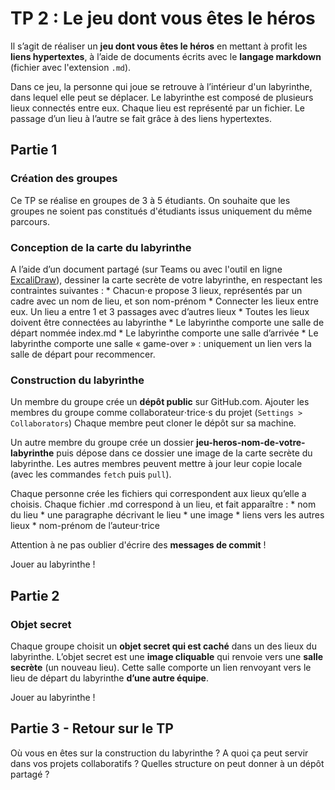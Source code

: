 # TP 2 : Le jeu dont vous êtes le héros

Il s’agit de réaliser un **jeu dont vous êtes le héros** en mettant à profit les **liens hypertextes**, à l’aide de documents écrits avec le **langage markdown** (fichier avec l'extension `.md`).

Dans ce jeu, la personne qui joue se retrouve à l’intérieur d'un labyrinthe, dans lequel elle peut se déplacer.
Le labyrinthe est composé de plusieurs lieux connectés entre eux. Chaque lieu est représenté par un fichier. Le passage d’un lieu à l’autre se fait grâce à des liens hypertextes.


## Partie 1

### Création des groupes

Ce TP se réalise en groupes de 3 à 5 étudiants. On souhaite que les groupes ne soient pas constitués d'étudiants issus uniquement du même parcours.

### Conception de la carte du labyrinthe
A l’aide d’un document partagé (sur Teams ou avec l'outil en ligne [ExcaliDraw](https://excalidraw.com/)), dessiner la carte secrète de votre labyrinthe, en respectant les contraintes suivantes :
    * Chacun⋅e propose 3 lieux, représentés par un cadre avec un nom de lieu, et son nom-prénom
    * Connecter les lieux entre eux. Un lieu a entre 1 et 3 passages avec d’autres lieux
    * Toutes les lieux doivent être connectées au labyrinthe
    * Le labyrinthe comporte une salle de départ nommée index.md
    * Le labyrinthe comporte une salle d’arrivée
    * Le labyrinthe comporte une salle « game-over » : uniquement un lien vers la salle de départ pour recommencer.

### Construction du labyrinthe
Un membre du groupe crée un **dépôt public** sur GitHub.com.
Ajouter les membres du groupe comme collaborateur⋅trice⋅s du projet (`Settings > Collaborators`)
Chaque membre peut cloner le dépôt sur sa machine.

Un autre membre du groupe crée un dossier **jeu-heros-nom-de-votre-labyrinthe** puis dépose dans ce dossier une image de la carte secrète du labyrinthe.
Les autres membres peuvent mettre à jour leur copie locale (avec les commandes `fetch` puis `pull`).

Chaque personne crée les fichiers qui correspondent aux lieux qu’elle a choisis. 
Chaque fichier .md correspond à un lieu, et fait apparaître :
    * nom du lieu
    * une paragraphe décrivant le lieu
    * une image
    * liens vers les autres lieux
    * nom-prénom de l’auteur⋅trice
      
Attention à ne pas oublier d'écrire des **messages de commit** !

Jouer au labyrinthe !

## Partie 2

### Objet secret

Chaque groupe choisit un **objet secret qui est caché** dans un des lieux du labyrinthe.
L’objet secret est une **image cliquable** qui renvoie vers une **salle secrète** (un nouveau lieu).
Cette salle comporte un lien renvoyant vers le lieu de départ du labyrinthe **d’une autre équipe**.

Jouer au labyrinthe !


## Partie 3 - Retour sur le TP

Où vous en êtes sur la construction du labyrinthe ?
A quoi ça peut servir dans vos projets collaboratifs ?
Quelles structure on peut donner à un dépôt partagé ?
